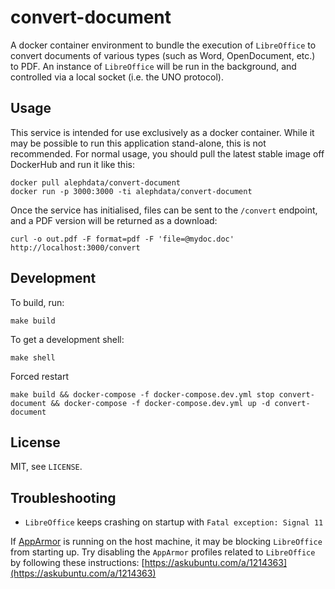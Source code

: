 # convert-document

A docker container environment to bundle the execution of `LibreOffice` to convert documents of various types (such as Word, OpenDocument, etc.) to PDF. An instance of `LibreOffice` will be run in the background, and controlled via a local socket (i.e. the UNO protocol).

## Usage

This service is intended for use exclusively as a docker container. While it may be possible to
run this application stand-alone, this is not recommended. For normal usage, you should pull the
latest stable image off DockerHub and run it like this:

```shell
docker pull alephdata/convert-document
docker run -p 3000:3000 -ti alephdata/convert-document
```

Once the service has initialised, files can be sent to the `/convert` endpoint, and a PDF version
will be returned as a download:

```shell
curl -o out.pdf -F format=pdf -F 'file=@mydoc.doc' http://localhost:3000/convert
```

## Development

To build, run:

```shell
make build
```

To get a development shell:

```shell
make shell
```

Forced restart

```shell
make build && docker-compose -f docker-compose.dev.yml stop convert-document && docker-compose -f docker-compose.dev.yml up -d convert-document
```

## License

MIT, see `LICENSE`.


## Troubleshooting

* `LibreOffice` keeps crashing on startup with `Fatal exception: Signal 11`

If [AppArmor](https://help.ubuntu.com/community/AppArmor) is running on the host machine, it may be blocking `LibreOffice` from starting up.
Try disabling the `AppArmor` profiles related to `LibreOffice` by following these instructions: [https://askubuntu.com/a/1214363](https://askubuntu.com/a/1214363)
